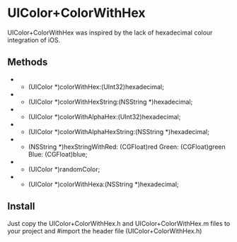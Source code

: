 UIColor+ColorWithHex
===============================

UIColor+ColorWithHex was inspired by the lack of hexadecimal colour integration of iOS.

Methods
-------------------------------

+ + (UIColor *)colorWithHex:(UInt32)hexadecimal;
+ + (UIColor *)colorWithHexString:(NSString *)hexadecimal;
+ + (UIColor *)colorWithAlphaHex:(UInt32)hexadecimal;
+ + (UIColor *)colorWithAlphaHexString:(NSString *)hexadecimal;
+ + (NSString *)hexStringWithRed: (CGFloat)red Green: (CGFloat)green Blue: (CGFloat)blue;
+ + (UIColor *)randomColor;
+ + (UIColor *)colorWithHexa:(NSString *)hexadecimal;

Install
-------------------------------
Just copy the UIColor+ColorWithHex.h and UIColor+ColorWithHex.m files to your project and #import the header file (UIColor+ColorWithHex.h)